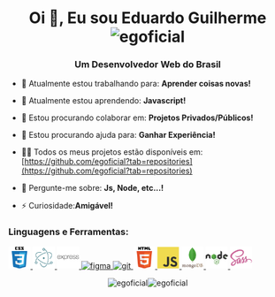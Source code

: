 <h1 align="center">Oi 👋, Eu sou Eduardo Guilherme <img src="https://komarev.com/ghpvc/?username=egoficial&label=Visitantes&color=000000&style=flat" alt="egoficial" /></h1>
<h3 align="center" text-align="center">Um Desenvolvedor Web do Brasil</h3>

- 🔭 Atualmente estou trabalhando para: **Aprender coisas novas!**

- 🌱 Atualmente estou aprendendo: **Javascript!**

- 👯 Estou procurando colaborar em: **Projetos Privados/Públicos!**

- 🤝 Estou procurando ajuda para: **Ganhar Experiência!**

- 👨‍💻 Todos os meus projetos estão disponíveis em: [https://github.com/egoficial?tab=repositories](https://github.com/egoficial?tab=repositories)

- 💬 Pergunte-me sobre: **Js, Node, etc...!**

- ⚡ Curiosidade:**Amigável!**

<h3 align="left">Linguagens e Ferramentas:</h3>
<p align="left"> <a href="https://www.w3schools.com/css/" target="_blank" rel="noreferrer"> <img src="https://raw.githubusercontent.com/devicons/devicon/master/icons/css3/css3-original-wordmark.svg" alt="css3" width="40" height="40"/> </a> <a href="https://www.electronjs.org" target="_blank" rel="noreferrer"> <img src="https://raw.githubusercontent.com/devicons/devicon/master/icons/electron/electron-original.svg" alt="electron" width="40" height="40"/> </a> <a href="https://expressjs.com" target="_blank" rel="noreferrer"> <img src="https://raw.githubusercontent.com/devicons/devicon/master/icons/express/express-original-wordmark.svg" alt="express" width="40" height="40"/> </a> <a href="https://www.figma.com/" target="_blank" rel="noreferrer"> <img src="https://www.vectorlogo.zone/logos/figma/figma-icon.svg" alt="figma" width="40" height="40"/> </a> <a href="https://git-scm.com/" target="_blank" rel="noreferrer"> <img src="https://www.vectorlogo.zone/logos/git-scm/git-scm-icon.svg" alt="git" width="40" height="40"/> </a> <a href="https://www.w3.org/html/" target="_blank" rel="noreferrer"> <img src="https://raw.githubusercontent.com/devicons/devicon/master/icons/html5/html5-original-wordmark.svg" alt="html5" width="40" height="40"/> </a> <a href="https://developer.mozilla.org/en-US/docs/Web/JavaScript" target="_blank" rel="noreferrer"> <img src="https://raw.githubusercontent.com/devicons/devicon/master/icons/javascript/javascript-original.svg" alt="javascript" width="40" height="40"/> </a> <a href="https://www.mongodb.com/" target="_blank" rel="noreferrer"> <img src="https://raw.githubusercontent.com/devicons/devicon/master/icons/mongodb/mongodb-original-wordmark.svg" alt="mongodb" width="40" height="40"/> </a> <a href="https://nodejs.org" target="_blank" rel="noreferrer"> <img src="https://raw.githubusercontent.com/devicons/devicon/master/icons/nodejs/nodejs-original-wordmark.svg" alt="nodejs" width="40" height="40"/> </a> <a href="https://sass-lang.com" target="_blank" rel="noreferrer"> <img src="https://raw.githubusercontent.com/devicons/devicon/master/icons/sass/sass-original.svg" alt="sass" width="40" height="40"/> </a> </p>

<div style="display: flex; align-items: center; justify-content: center;">
  <img src="https://github-readme-stats.vercel.app/api/top-langs?username=egoficial&show_icons=true&theme=dark&locale=pt-br&layout=compact" alt="egoficial" />
  <img src="https://github-readme-stats.vercel.app/api?username=egoficial&show_icons=true&theme=dark&locale=pt-br" alt="egoficial" />
</div>
